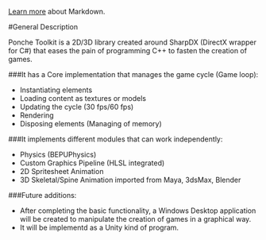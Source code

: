 [Learn more](http://go.microsoft.com/fwlink/p/?LinkId=524306) about Markdown.


#General Description

Ponche Toolkit is a 2D/3D library created around SharpDX (DirectX wrapper for C#) that eases the pain of programming C++ to fasten the creation of games.

###It has a Core implementation that manages the game cycle (Game loop):
 - Instantiating elements
 - Loading content as textures or models
 - Updating the cycle (30 fps/60 fps)
 - Rendering
 - Disposing elements (Managing of memory)

###It implements different modules that can work independently:
 - Physics (BEPUPhysics)
 - Custom Graphics Pipeline (HLSL integrated)
 - 2D Spritesheet Animation
 - 3D Skeletal/Spine Animation imported from Maya, 3dsMax, Blender

###Future additions:
 - After completing the basic functionality, a Windows Desktop application will be created to manipulate the creation of games in a graphical way.
 - It will be implementd as a Unity kind of program.